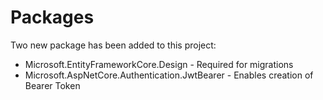 # Packages

Two new package has been added to this project:
* Microsoft.EntityFrameworkCore.Design - Required for migrations
* Microsoft.AspNetCore.Authentication.JwtBearer - Enables creation of Bearer Token

